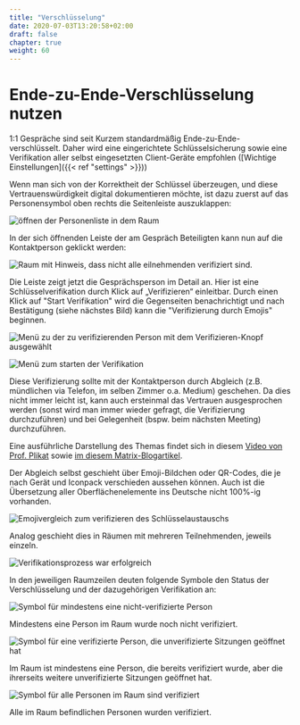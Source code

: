 ```yaml
---
title: "Verschlüsselung"
date: 2020-07-03T13:20:58+02:00
draft: false
chapter: true
weight: 60
---
```


# Ende-zu-Ende-Verschlüsselung nutzen

1:1 Gespräche sind seit Kurzem standardmäßig Ende-zu-Ende-verschlüsselt. Daher wird eine eingerichtete Schlüsselsicherung sowie eine Verifikation aller selbst eingesetzten Client-Geräte empfohlen ([Wichtige Einstellungen]({{< ref "settings" >}}))

Wenn man sich von der Korrektheit der Schlüssel überzeugen, und diese Vertrauenswürdigkeit digital dokumentieren möchte, ist dazu zuerst auf das Personensymbol oben rechts die Seitenleiste auszuklappen:

![öffnen der Personenliste in dem Raum](/images/04_RoomPeople_de.png)

In der sich öffnenden Leiste der am Gespräch Beteiligten kann nun auf die Kontaktperson geklickt werden:

![Raum mit Hinweis, dass nicht alle eilnehmenden verifiziert sind.](/images/05_People-Unverified_de.png)

Die Leiste zeigt jetzt die Gesprächsperson im Detail an. Hier ist eine Schlüsselverifikation durch Klick auf „Verifizieren“ einleitbar. Durch einen Klick auf "Start Verifikation" wird die Gegenseiten benachrichtigt und nach Bestätigung (siehe nächstes Bild) kann die "Verifizierung durch Emojis" beginnen.

![Menü zu der zu verifizierenden Person mit dem Verifizieren-Knopf ausgewählt](/images/06_E2EE_Verify_de.png)

![Menü zum starten der Verifikation](/images/07_E2EE_Accept_de.png)

Diese Verifizierung sollte mit der Kontaktperson durch Abgleich (z.B. mündlichen via Telefon, im selben Zimmer o.a. Medium) geschehen. Da dies nicht immer leicht ist, kann auch ersteinmal das Vertrauen ausgesprochen werden (sonst wird man immer wieder gefragt, die Verifizierung durchzuführen) und bei Gelegenheit (bspw. beim nächsten Meeting) durchzuführen.

Eine ausführliche Darstellung des Themas findet sich in diesem [Video von Prof. Plikat](https://invidious.ggc-project.de/VOxfa6dqXSk) sowie [im diesem Matrix-Blogartikel](https://blog.riot.im/e2e-encryption-by-default-cross-signing-is-here).

Der Abgleich selbst geschieht über Emoji-Bildchen oder QR-Codes, die je nach Gerät und Iconpack verschieden aussehen können. Auch ist die Übersetzung aller Oberflächenelemente ins Deutsche nicht 100%-ig vorhanden.

![Emojivergleich zum verifizieren des Schlüsselaustauschs](/images/16_E2EE.png)

Analog geschieht dies in Räumen mit mehreren Teilnehmenden, jeweils einzeln. 

![Verifikationsprozess war erfolgreich](/images/08_Verified_de.png)

In den jeweiligen Raumzeilen deuten folgende Symbole den Status der Verschlüsselung und der dazugehörigen Verifikation an:

![Symbol für mindestens eine nicht-verifizierte Person](/images/gray.png)

Mindestens eine Person im Raum wurde noch nicht verifiziert.

![Symbol für eine verifizierte Person, die unverifizierte Sitzungen geöffnet hat](/images/unverified.png)

Im Raum ist mindestens eine Person, die bereits verifiziert wurde, aber die ihrerseits weitere unverifizierte Sitzungen geöffnet hat. 

![Symbol für alle Personen im Raum sind verifiziert](/images/green.png)

Alle im Raum befindlichen Personen wurden verifiziert.